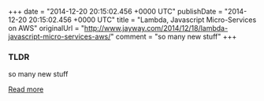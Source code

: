 +++
date = "2014-12-20 20:15:02.456 +0000 UTC"
publishDate = "2014-12-20 20:15:02.456 +0000 UTC"
title = "Lambda, Javascript Micro-Services on AWS"
originalUrl = "http://www.jayway.com/2014/12/18/lambda-javascript-micro-services-aws/"
comment = "so many new stuff"
+++

### TLDR

so many new stuff

[Read more](http://www.jayway.com/2014/12/18/lambda-javascript-micro-services-aws/)
